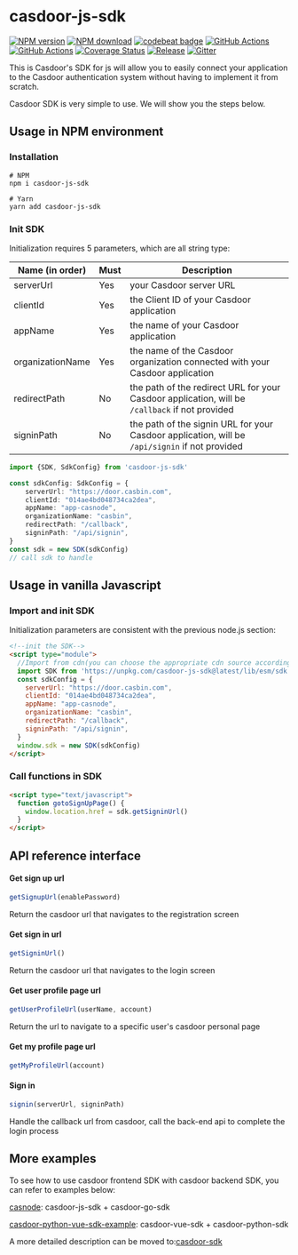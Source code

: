 # casdoor-js-sdk

[![NPM version][npm-image]][npm-url]
[![NPM download][download-image]][download-url]
[![codebeat badge](https://codebeat.co/badges/6f2ad052-7fc8-42e1-b40f-0ca2648530c2)](https://codebeat.co/projects/github-com-casdoor-casdoor-js-sdk-master)
[![GitHub Actions](https://github.com/casdoor/casdoor-js-sdk/actions/workflows/release.yml/badge.svg)](https://github.com/casdoor/casdoor-js-sdk/actions/workflows/release.yml)
[![GitHub Actions](https://github.com/casdoor/casdoor-js-sdk/actions/workflows/build.yml/badge.svg)](https://github.com/casdoor/casdoor-js-sdk/actions/workflows/build.yml)
[![Coverage Status](https://codecov.io/gh/casdoor/casdoor-js-sdk/branch/master/graph/badge.svg)](https://codecov.io/gh/casdoor/casdoor-js-sdk)
[![Release](https://img.shields.io/github/release/casdoor/casdoor-js-sdk.svg)](https://github.com/casdoor/casdoor-js-sdk/releases/latest)
[![Gitter](https://badges.gitter.im/Join%20Chat.svg)](https://gitter.im/casbin/casdoor)

[npm-image]: https://img.shields.io/npm/v/casdoor-js-sdk.svg?style=flat-square

[npm-url]: https://npmjs.com/package/casdoor-js-sdk

[download-image]: https://img.shields.io/npm/dm/casdoor-js-sdk.svg?style=flat-square

[download-url]: https://npmjs.com/package/casdoor-js-sdk
This is Casdoor's SDK for js will allow you to easily connect your application to the Casdoor authentication system
without having to implement it from scratch.

Casdoor SDK is very simple to use. We will show you the steps below.

## Usage in NPM environment

### Installation

~~~shell script
# NPM
npm i casdoor-js-sdk

# Yarn
yarn add casdoor-js-sdk
~~~

### Init SDK

Initialization requires 5 parameters, which are all string type:

| Name (in order)  | Must | Description                                         |
| ---------------- | ---- | --------------------------------------------------- |
| serverUrl  | Yes  | your Casdoor server URL               |
| clientId         | Yes  | the Client ID of your Casdoor application                        |
| appName           | Yes  | the name of your Casdoor application |
| organizationName     | Yes  | the name of the Casdoor organization connected with your Casdoor application                    |
| redirectPath     | No  | the path of the redirect URL for your Casdoor application, will be `/callback` if not provided              |
| signinPath     | No  | the path of the signin URL for your Casdoor application, will be `/api/signin` if not provided              |

```typescript
import {SDK, SdkConfig} from 'casdoor-js-sdk'

const sdkConfig: SdkConfig = {
    serverUrl: "https://door.casbin.com",
    clientId: "014ae4bd048734ca2dea",
    appName: "app-casnode",
    organizationName: "casbin",
    redirectPath: "/callback",
    signinPath: "/api/signin",
}
const sdk = new SDK(sdkConfig)
// call sdk to handle
```

## Usage in vanilla Javascript

### Import and init SDK

Initialization parameters are consistent with the previous node.js section:

```html
<!--init the SDK-->
<script type="module">
  //Import from cdn(you can choose the appropriate cdn source according to your needs), or just from the local(download the casdoor-js-sdk first)
  import SDK from 'https://unpkg.com/casdoor-js-sdk@latest/lib/esm/sdk.js'
  const sdkConfig = {
    serverUrl: "https://door.casbin.com",
    clientId: "014ae4bd048734ca2dea",
    appName: "app-casnode",
    organizationName: "casbin",
    redirectPath: "/callback",
    signinPath: "/api/signin",
  }
  window.sdk = new SDK(sdkConfig)
</script>
```

### Call functions in SDK

```html
<script type="text/javascript">
  function gotoSignUpPage() {
    window.location.href = sdk.getSigninUrl()
  }
</script>
```

## API reference interface

#### Get sign up url

```typescript
getSignupUrl(enablePassword)
```

Return the casdoor url that navigates to the registration screen

#### Get sign in url

```typescript
getSigninUrl()
```

Return the casdoor url that navigates to the login screen

#### Get user profile page url

```typescript
getUserProfileUrl(userName, account)
```

Return the url to navigate to a specific user's casdoor personal page

#### Get my profile page url

```typescript
getMyProfileUrl(account)
```

#### Sign in

```typescript
signin(serverUrl, signinPath)
```

Handle the callback url from casdoor, call the back-end api to complete the login process

## More examples

To see how to use casdoor frontend SDK with casdoor backend SDK, you can refer to examples below:

[casnode](https://github.com/casbin/casnode): casdoor-js-sdk + casdoor-go-sdk

[casdoor-python-vue-sdk-example](https://github.com/casdoor/casdoor-python-vue-sdk-example): casdoor-vue-sdk + casdoor-python-sdk



A more detailed description can be moved to:[casdoor-sdk](https://casdoor.org/docs/how-to-connect/sdk)
